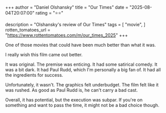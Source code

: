 +++
author = "Daniel Olshansky"
title = "Our Times"
date = "2025-08-04T20:07:00"
rating = "⭐⭐"

description = "Olshansky's review of Our Times"
tags = [
    "movie",
]
rotten_tomatoes_url = "https://www.rottentomatoes.com/m/our_times_2025"
+++

One of those movies that could have been much better than what it was.

I really wish this film came out better.

It was original. The premise was enticing. It had some satirical comedy. It was a bit dark.
It had Paul Rudd, which I'm personally a big fan of. It had all the ingredients for success.

Unfortunately, it wasn't. The graphics felt underbudget. The film felt like it was rushed.
As good as Paul Rudd is, he can't carry a bad cast.

Overall, it has potential, but the execution was subpar. If you're on something and want to
pass the time, it might not be a bad choice though.
